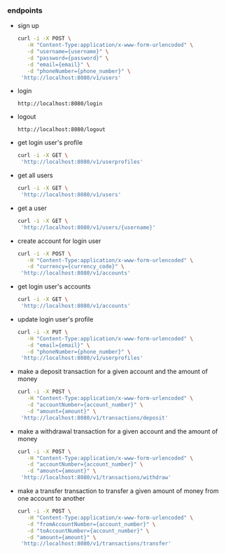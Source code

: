 ### endpoints
- sign up
    ```bash
    curl -i -X POST \
       -H "Content-Type:application/x-www-form-urlencoded" \
       -d "username={username}" \
       -d "password={password}" \
       -d "email={email}" \
       -d "phoneNumber={phone_number}" \
     'http://localhost:8080/v1/users'
    ```

- login
    ```
    http://localhost:8080/login
    ```

- logout
    ```
    http://localhost:8080/logout
    ```

- get login user's profile
    ```bash
    curl -i -X GET \
     'http://localhost:8080/v1/userprofiles'
    ```

- get all users
    ```bash
    curl -i -X GET \
     'http://localhost:8080/v1/users'
    ```

- get a user
    ```bash
    curl -i -X GET \
     'http://localhost:8080/v1/users/{username}'
    ```

- create account for login user
    ```bash
    curl -i -X POST \
       -H "Content-Type:application/x-www-form-urlencoded" \
       -d "currency={currency_code}" \
     'http://localhost:8080/v1/accounts'
    ```

- get login user's accounts
    ```bash
    curl -i -X GET \
     'http://localhost:8080/v1/accounts'
    ```

- update login user's profile
    ```bash
    curl -i -X PUT \
       -H "Content-Type:application/x-www-form-urlencoded" \
       -d "email={email}" \
       -d "phoneNumber={phone_number}" \
     'http://localhost:8080/v1/userprofiles'
    ```

- make a deposit transaction for a given account and the amount of money
    ```bash
    curl -i -X POST \
       -H "Content-Type:application/x-www-form-urlencoded" \
       -d "accountNumber={account_number}" \
       -d "amount={amount}" \
     'http://localhost:8080/v1/transactions/deposit'
    ```

- make a withdrawal transaction for a given account and the amount of money
    ```bash
    curl -i -X POST \
       -H "Content-Type:application/x-www-form-urlencoded" \
       -d "accountNumber={account_number}" \
       -d "amount={amount}" \
     'http://localhost:8080/v1/transactions/withdraw'
    ```

- make a transfer transaction to transfer a given amount of money from one account to another
    ```bash
    curl -i -X POST \
       -H "Content-Type:application/x-www-form-urlencoded" \
       -d "fromAccountNumber={account_number}" \
       -d "toAccountNumber={account_number}" \
       -d "amount={amount}" \
     'http://localhost:8080/v1/transactions/transfer'
    ```



